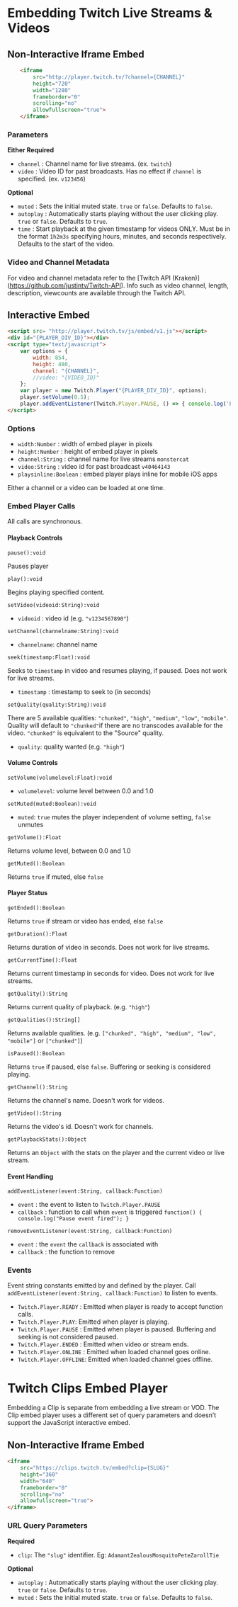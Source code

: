 # Embedding Twitch Live Streams & Videos


## Non-Interactive Iframe Embed
```html
    <iframe
        src="http://player.twitch.tv/?channel={CHANNEL}"
        height="720"
        width="1280"
        frameborder="0"
        scrolling="no"
        allowfullscreen="true">
    </iframe>
```

### Parameters
**Either Required**
- `channel`   : Channel name for live streams. (ex. `twitch`)
- `video`     : Video ID for past broadcasts. Has no effect if `channel` is specified. (ex. `v123456`)

**Optional**
- `muted`     : Sets the initial muted state. `true` or `false`. Defaults to `false`.
- `autoplay`  : Automatically starts playing without the user clicking play. `true` or `false`. Defaults to `true`.
- `time`      : Start playback at the given timestamp for videos ONLY. Must be in the format `1h2m3s` specifying hours, minutes, and seconds respectively. Defaults to the start of the video.

### Video and Channel Metadata
For video and channel metadata refer to the [Twitch API (Kraken)] (https://github.com/justintv/Twitch-API).
Info such as video channel, length, description, viewcounts are available through the Twitch API.

## Interactive Embed
```html
<script src= "http://player.twitch.tv/js/embed/v1.js"></script>
<div id="{PLAYER_DIV_ID}"></div>
<script type="text/javascript">
	var options = {
		width: 854,
		height: 480,
		channel: "{CHANNEL}",
		//video: "{VIDEO_ID}"
	};
	var player = new Twitch.Player("{PLAYER_DIV_ID}", options);
	player.setVolume(0.5);
	player.addEventListener(Twitch.Player.PAUSE, () => { console.log('Player is paused!'); });
</script>
```

### Options
- `width:Number`	: width of embed player in pixels
- `height:Number`	: height of embed player in pixels
- `channel:String`	: channel name for live streams `monstercat`
- `video:String`	: video id for past broadcast `v40464143`
- `playsinline:Boolean` : embed player plays inline for mobile iOS apps

Either a channel or a video can be loaded at one time.

### Embed Player Calls
All calls are synchronous.

#### Playback Controls
`pause():void`

Pauses player

`play():void`

Begins playing specified content.

`setVideo(videoid:String):void`

- `videoid`     : video id (e.g. `"v1234567890"`)

`setChannel(channelname:String):void`

- `channelname`: channel name

`seek(timestamp:Float):void`

Seeks to `timestamp` in video and resumes playing, if paused. Does not work for live streams.
- `timestamp`   : timestamp to seek to (in seconds)

`setQuality(quality:String):void`

There are 5 available qualities: `"chunked"`, `"high"`, `"medium"`, `"low"`, `"mobile"`.
Quality will default to `"chunked"`if there are no transcodes available for the video. `"chunked"` is equivalent to the "Source" quality.
- `quality`: quality wanted (e.g. `"high"`)

#### Volume Controls

`setVolume(volumelevel:Float):void`

- `volumelevel`: volume level between 0.0 and 1.0

`setMuted(muted:Boolean):void`

- `muted`: `true` mutes the player independent of volume setting, `false` unmutes

`getVolume():Float`

Returns volume level, between 0.0 and 1.0

`getMuted():Boolean`

Returns `true` if muted, else `false`

#### Player Status
`getEnded():Boolean`

Returns `true` if stream or video has ended, else `false`

`getDuration():Float`

Returns duration of video in seconds. Does not work for live streams.

`getCurrentTime():Float`

Returns current timestamp in seconds for video. Does not work for live streams.

`getQuality():String`

Returns current quality of playback. (e.g. `"high"`)

`getQualities():String[]`

Returns available qualities. (e.g. `["chunked", "high", "medium", "low", "mobile"]` or `["chunked"]`)

`isPaused():Boolean`

Returns `true` if paused, else `false`. Buffering or seeking is considered playing.

`getChannel():String`

Returns the channel's name. Doesn't work for videos.

`getVideo():String`

Returns the video's id. Doesn't work for channels.

`getPlaybackStats():Object`

Returns an `Object` with the stats on the player and the current video or live stream.

#### Event Handling

`addEventListener(event:String, callback:Function)`

- `event`     : the event to listen to `Twitch.Player.PAUSE`
- `callback`  : function to call when `event` is triggered `function() { console.log("Pause event fired"); }`

`removeEventListener(event:String, callback:Function)`

- `event`     : the `event` the `callback` is associated with
- `callback`  : the function to remove


### Events
Event string constants emitted by and defined by the player. Call `addEventListener(event:String, callback:Function)` to listen to events.

- `Twitch.Player.READY`  : Emitted when player is ready to accept function calls.
- `Twitch.Player.PLAY`: Emitted when player is playing.
- `Twitch.Player.PAUSE`  : Emitted when player is paused. Buffering and seeking is not considered paused.
- `Twitch.Player.ENDED`  : Emitted when video or stream ends.
- `Twitch.Player.ONLINE` : Emitted when loaded channel goes online.
- `Twitch.Player.OFFLINE`: Emitted when loaded channel goes offline.


# Twitch Clips Embed Player

Embedding a Clip is separate from embedding a live stream or VOD. The Clip embed player
uses a different set of query parameters and doesn’t support the JavaScript interactive embed.

## Non-Interactive Iframe Embed

```html
<iframe
    src="https://clips.twitch.tv/embed?clip={SLUG}"
    height="360"
    width="640"
    frameborder="0"
    scrolling="no"
    allowfullscreen="true">
</iframe>
```

### URL Query Parameters
**Required**
- `clip`: The `"slug"` identifier. Eg: `AdamantZealousMosquitoPeteZarollTie`

**Optional**
- `autoplay`  : Automatically starts playing without the user clicking play. `true` or `false`. Defaults to `true`.
- `muted`     : Sets the initial muted state. `true` or `false`. Defaults to `false`.

